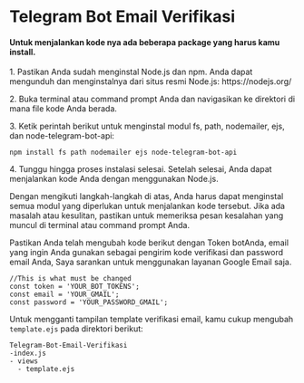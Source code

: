# Telegram Bot Email Verifikasi
<h4>Untuk menjalankan kode nya ada beberapa package yang harus kamu install.</h4>

<p>1. Pastikan Anda sudah menginstal Node.js dan npm. Anda dapat mengunduh dan menginstalnya dari situs resmi Node.js: https://nodejs.org/</p>

<p>2. Buka terminal atau command prompt Anda dan navigasikan ke direktori di mana file kode Anda berada.</p>

<p>3. Ketik perintah berikut untuk menginstal modul fs, path, nodemailer, ejs, dan node-telegram-bot-api:</p>

```
npm install fs path nodemailer ejs node-telegram-bot-api
```
</p>4. Tunggu hingga proses instalasi selesai. Setelah selesai, Anda dapat menjalankan kode Anda dengan menggunakan Node.js.</p>

<p>Dengan mengikuti langkah-langkah di atas, Anda harus dapat menginstal semua modul yang diperlukan untuk menjalankan kode tersebut. Jika ada masalah atau kesulitan, pastikan untuk memeriksa pesan kesalahan yang muncul di terminal atau command prompt Anda.</p>

<p>Pastikan Anda telah mengubah kode berikut dengan Token botAnda, email yang ingin Anda gunakan sebagai pengirim kode verifikasi dan password email Anda, Saya sarankan untuk menggunakan layanan Google Email saja.</p>

```
//This is what must be changed
const token = 'YOUR_BOT_TOKENS';
const email = 'YOUR_GMAIL';
const password = 'YOUR_PASSWORD_GMAIL';
```
<p>Untuk mengganti tampilan template verifikasi email, kamu cukup mengubah  <code>template.ejs</code> pada direktori berikut:</p>

```
Telegram-Bot-Email-Verifikasi
-index.js
- views
  - template.ejs
```

